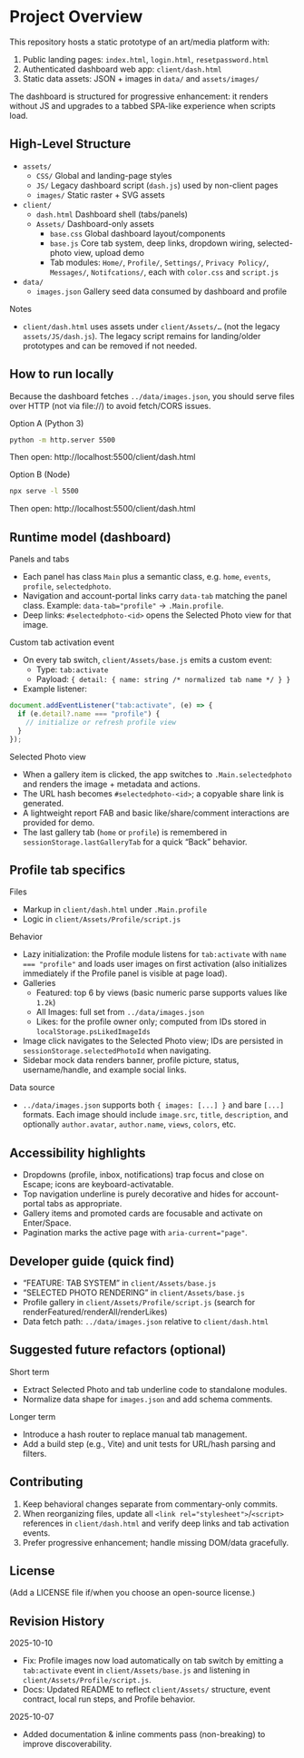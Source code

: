 # Project Overview

This repository hosts a static prototype of an art/media platform with:

1. Public landing pages: `index.html`, `login.html`, `resetpassword.html`
2. Authenticated dashboard web app: `client/dash.html`
3. Static data assets: JSON + images in `data/` and `assets/images/`

The dashboard is structured for progressive enhancement: it renders without JS and upgrades to a tabbed SPA-like experience when scripts load.

## High-Level Structure

- `assets/`
  - `CSS/` Global and landing-page styles
  - `JS/` Legacy dashboard script (`dash.js`) used by non-client pages
  - `images/` Static raster + SVG assets
- `client/`
  - `dash.html` Dashboard shell (tabs/panels)
  - `Assets/` Dashboard-only assets
    - `base.css` Global dashboard layout/components
    - `base.js` Core tab system, deep links, dropdown wiring, selected-photo view, upload demo
    - Tab modules: `Home/`, `Profile/`, `Settings/`, `Privacy Policy/`, `Messages/`, `Notifcations/`, each with `color.css` and `script.js`
- `data/`
  - `images.json` Gallery seed data consumed by dashboard and profile

Notes

- `client/dash.html` uses assets under `client/Assets/…` (not the legacy `assets/JS/dash.js`). The legacy script remains for landing/older prototypes and can be removed if not needed.

## How to run locally

Because the dashboard fetches `../data/images.json`, you should serve files over HTTP (not via file://) to avoid fetch/CORS issues.

Option A (Python 3)

```bash
python -m http.server 5500
```

Then open: http://localhost:5500/client/dash.html

Option B (Node)

```bash
npx serve -l 5500
```

Then open: http://localhost:5500/client/dash.html

## Runtime model (dashboard)

Panels and tabs

- Each panel has class `Main` plus a semantic class, e.g. `home`, `events`, `profile`, `selectedphoto`.
- Navigation and account-portal links carry `data-tab` matching the panel class. Example: `data-tab="profile"` -> `.Main.profile`.
- Deep links: `#selectedphoto-<id>` opens the Selected Photo view for that image.

Custom tab activation event

- On every tab switch, `client/Assets/base.js` emits a custom event:
  - Type: `tab:activate`
  - Payload: `{ detail: { name: string /* normalized tab name */ } }`
- Example listener:

```js
document.addEventListener("tab:activate", (e) => {
  if (e.detail?.name === "profile") {
    // initialize or refresh profile view
  }
});
```

Selected Photo view

- When a gallery item is clicked, the app switches to `.Main.selectedphoto` and renders the image + metadata and actions.
- The URL hash becomes `#selectedphoto-<id>`; a copyable share link is generated.
- A lightweight report FAB and basic like/share/comment interactions are provided for demo.
- The last gallery tab (`home` or `profile`) is remembered in `sessionStorage.lastGalleryTab` for a quick “Back” behavior.

## Profile tab specifics

Files

- Markup in `client/dash.html` under `.Main.profile`
- Logic in `client/Assets/Profile/script.js`

Behavior

- Lazy initialization: the Profile module listens for `tab:activate` with `name === "profile"` and loads user images on first activation (also initializes immediately if the Profile panel is visible at page load).
- Galleries
  - Featured: top 6 by views (basic numeric parse supports values like `1.2k`)
  - All Images: full set from `../data/images.json`
  - Likes: for the profile owner only; computed from IDs stored in `localStorage.psLikedImageIds`
- Image click navigates to the Selected Photo view; IDs are persisted in `sessionStorage.selectedPhotoId` when navigating.
- Sidebar mock data renders banner, profile picture, status, username/handle, and example social links.

Data source

- `../data/images.json` supports both `{ images: [...] }` and bare `[...]` formats. Each image should include `image.src`, `title`, `description`, and optionally `author.avatar`, `author.name`, `views`, `colors`, etc.

## Accessibility highlights

- Dropdowns (profile, inbox, notifications) trap focus and close on Escape; icons are keyboard-activatable.
- Top navigation underline is purely decorative and hides for account-portal tabs as appropriate.
- Gallery items and promoted cards are focusable and activate on Enter/Space.
- Pagination marks the active page with `aria-current="page"`.

## Developer guide (quick find)

- “FEATURE: TAB SYSTEM” in `client/Assets/base.js`
- “SELECTED PHOTO RENDERING” in `client/Assets/base.js`
- Profile gallery in `client/Assets/Profile/script.js` (search for renderFeatured/renderAll/renderLikes)
- Data fetch path: `../data/images.json` relative to `client/dash.html`

## Suggested future refactors (optional)

Short term

- Extract Selected Photo and tab underline code to standalone modules.
- Normalize data shape for `images.json` and add schema comments.

Longer term

- Introduce a hash router to replace manual tab management.
- Add a build step (e.g., Vite) and unit tests for URL/hash parsing and filters.

## Contributing

1. Keep behavioral changes separate from commentary-only commits.
2. When reorganizing files, update all `<link rel="stylesheet">`/`<script>` references in `client/dash.html` and verify deep links and tab activation events.
3. Prefer progressive enhancement; handle missing DOM/data gracefully.

## License

(Add a LICENSE file if/when you choose an open-source license.)

## Revision History

2025-10-10

- Fix: Profile images now load automatically on tab switch by emitting a `tab:activate` event in `client/Assets/base.js` and listening in `client/Assets/Profile/script.js`.
- Docs: Updated README to reflect `client/Assets/` structure, event contract, local run steps, and Profile behavior.

2025-10-07

- Added documentation & inline comments pass (non-breaking) to improve discoverability.
